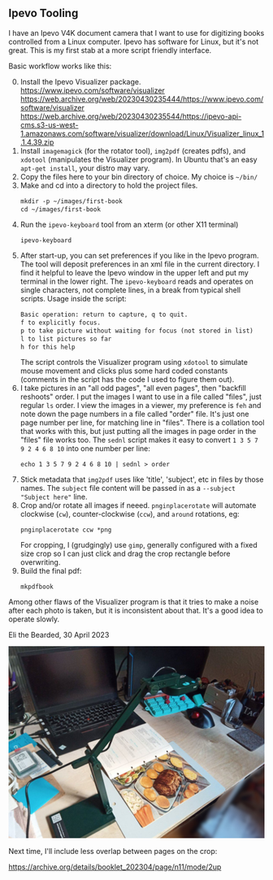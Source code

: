 Ipevo Tooling
--------------

I have an Ipevo V4K document camera that I want to use for digitizing books
controlled from a Linux computer. Ipevo has software for Linux, but it's not
great. This is my first stab at a more script friendly interface.

Basic workflow works like this:

0. Install the Ipevo Visualizer package.
   https://www.ipevo.com/software/visualizer
   https://web.archive.org/web/20230430235444/https://www.ipevo.com/software/visualizer
   https://web.archive.org/web/20230430235544/https://ipevo-api-cms.s3-us-west-1.amazonaws.com/software/visualizer/download/Linux/Visualizer_linux_1.1.4.39.zip
1. Install `imagemagick` (for the rotator tool), `img2pdf` (creates pdfs), and 
   `xdotool` (manipulates the Visualizer program). In Ubuntu that's an easy
   `apt-get install`, your distro may vary.
2. Copy the files here to your bin directory of choice. My choice is `~/bin/`
3. Make and cd into a directory to hold the project files.
   ```
   mkdir -p ~/images/first-book
   cd ~/images/first-book
   ```
4. Run the `ipevo-keyboard` tool from an xterm (or other X11 terminal)
   ```
   ipevo-keyboard
   ```
5. After start-up, you can set preferences if you like in the Ipevo program. 
   The tool will deposit preferences in an xml file in the current directory.
   I find it helpful to leave the Ipevo window in the upper left and put my
   terminal in the lower right. The `ipevo-keyboard` reads and operates on
   single characters, not complete lines, in a break from typical shell scripts.
   Usage inside the script:
   ```
   Basic operation: return to capture, q to quit.
   f to explicitly focus.
   p to take picture without waiting for focus (not stored in list)
   l to list pictures so far
   h for this help
   ```
   The script controls the Visualizer program using `xdotool` to simulate mouse
   movement and clicks plus some hard coded constants (comments in the script
   has the code I used to figure them out).
6. I take pictures in an "all odd pages", "all even pages", then "backfill
   reshoots" order.  I put the images I want to use in a file called "files",
   just regular `ls` order. I view the images in a viewer, my preference is
   `feh` and note down the page numbers in a file called "order" file. It's
   just one page number per line, for matching line in "files". There is a
   collation tool that works with this, but just putting all the images in
   page order in the "files" file works too. The `sednl` script makes it
   easy to convert `1 3 5 7 9 2 4 6 8 10` into one number per line:
   ```
   echo 1 3 5 7 9 2 4 6 8 10 | sednl > order
   ```
7. Stick metadata that `img2pdf` uses like 'title', 'subject', etc in files
   by those names. The `subject` file content will be passed in as a
   `--subject "Subject here"` line.
8. Crop and/or rotate all images if neeed. `pnginplacerotate` will automate
   clockwise (`cw`), counter-clockwise (`ccw`), and `around` rotations, eg:
   ```
   pnginplacerotate ccw *png
   ```
   For cropping, I (grudgingly) use `gimp`, generally configured with a fixed
   size crop so I can just click and drag the crop rectangle before overwriting.
9. Build the final pdf:
   ```
   mkpdfbook
   ```

Among other flaws of the Visualizer program is that it tries to make a noise
after each photo is taken, but it is inconsistent about that. It's a good idea
to operate slowly.

Eli the Bearded, 30 April 2023

![my setup](setup.jpg)

Next time, I'll include less overlap between pages on the crop:

https://archive.org/details/booklet_202304/page/n11/mode/2up

